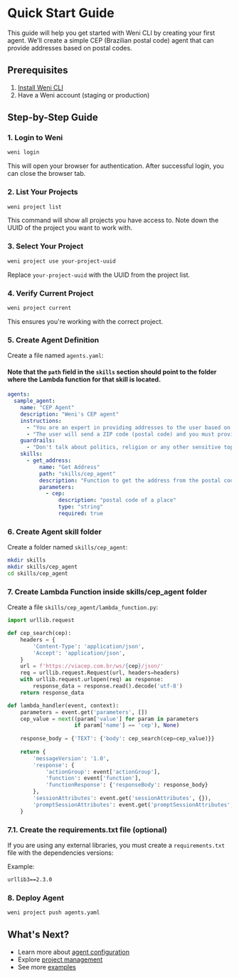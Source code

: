 # Quick Start Guide

This guide will help you get started with Weni CLI by creating your first agent. We'll create a simple CEP (Brazilian postal code) agent that can provide addresses based on postal codes.

## Prerequisites

1. [Install Weni CLI](installation.md)
2. Have a Weni account (staging or production)

## Step-by-Step Guide

### 1. Login to Weni

```bash
weni login
```

This will open your browser for authentication. After successful login, you can close the browser tab.

### 2. List Your Projects

```bash
weni project list
```

This command will show all projects you have access to. Note down the UUID of the project you want to work with.

### 3. Select Your Project

```bash
weni project use your-project-uuid
```

Replace `your-project-uuid` with the UUID from the project list.

### 4. Verify Current Project

```bash
weni project current
```

This ensures you're working with the correct project.

### 5. Create Agent Definition

Create a file named `agents.yaml`:

#### Note that the `path` field in the `skills` section should point to the folder where the Lambda function for that skill is located.

```yaml
agents:
  sample_agent:
    name: "CEP Agent"
    description: "Weni's CEP agent"
    instructions:
      - "You are an expert in providing addresses to the user based on a postal code provided by the user"
      - "The user will send a ZIP code (postal code) and you must provide the address corresponding to this code."
    guardrails:
      - "Don't talk about politics, religion or any other sensitive topic. Keep it neutral."
    skills:
      - get_address:
          name: "Get Address"
          path: "skills/cep_agent"
          description: "Function to get the address from the postal code"
          parameters:
            - cep:
                description: "postal code of a place"
                type: "string"
                required: true
```

### 6. Create Agent skill folder

Create a folder named `skills/cep_agent`:

```bash
mkdir skills
mkdir skills/cep_agent
cd skills/cep_agent
```

### 7. Create Lambda Function inside skills/cep_agent folder

Create a file `skills/cep_agent/lambda_function.py`:

```python
import urllib.request

def cep_search(cep):
    headers = {
        'Content-Type': 'application/json',
        'Accept': 'application/json',
    }
    url = f'https://viacep.com.br/ws/{cep}/json/'
    req = urllib.request.Request(url, headers=headers)
    with urllib.request.urlopen(req) as response:
        response_data = response.read().decode('utf-8')
    return response_data

def lambda_handler(event, context):
    parameters = event.get('parameters', [])
    cep_value = next((param['value'] for param in parameters 
                     if param['name'] == 'cep'), None)
    
    response_body = {'TEXT': {'body': cep_search(cep=cep_value)}}
    
    return {
        'messageVersion': '1.0',
        'response': {
            'actionGroup': event['actionGroup'],
            'function': event['function'],
            'functionResponse': {'responseBody': response_body}
        },
        'sessionAttributes': event.get('sessionAttributes', {}),
        'promptSessionAttributes': event.get('promptSessionAttributes', {})
    }
```

### 7.1. Create the requirements.txt file (optional)

If you are using any external libraries, you must create a `requirements.txt` file with the dependencies versions:

Example:
```txt
urllib3==2.3.0
```

### 8. Deploy Agent

```bash
weni project push agents.yaml
```

## What's Next?

- Learn more about [agent configuration](../user-guide/agents.md)
- Explore [project management](../user-guide/projects.md)
- See more [examples](../examples/cep-agent.md)
